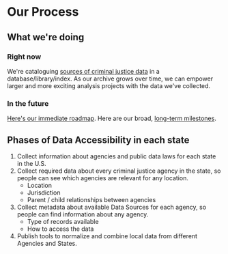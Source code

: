 # Our Process

## What we're doing

### Right now

We're cataloguing [sources of criminal justice data](data-storage/submit-or-update-datasets/) in a database/library/index. As our archive grows over time, we can empower larger and more exciting analysis projects with the data we've collected.

### In the future

[Here's our immediate roadmap](https://github.com/orgs/Police-Data-Accessibility-Project/projects/17). Here are our broad, [long-term milestones](https://github.com/Police-Data-Accessibility-Project/planning/milestones?direction=asc\&sort=due\_date\&state=open).

## Phases of Data Accessibility in each state

1. Collect information about agencies and public data laws for each state in the U.S.
2. Collect required data about every criminal justice agency in the state, so people can see which agencies are relevant for any location.
   * Location
   * Jurisdiction
   * Parent / child relationships between agencies
3. Collect metadata about available Data Sources for each agency, so people can find information about any agency.
   * Type of records available
   * How to access the data
4. Publish tools to normalize and combine local data from different Agencies and States.
